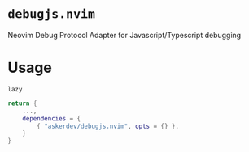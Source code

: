# `debugjs.nvim`

Neovim Debug Protocol Adapter for Javascript/Typescript debugging

# Usage

`lazy`

```lua
return {
    ...,
    dependencies = {
        { "askerdev/debugjs.nvim", opts = {} },
    }
}
```
